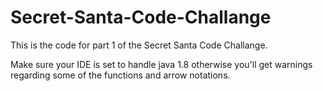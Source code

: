 # Secret-Santa-Code-Challange
This is the code for part 1 of the Secret Santa Code Challange.

Make sure your IDE is set to handle java 1.8 otherwise you'll get warnings regarding some of the functions and arrow notations.
